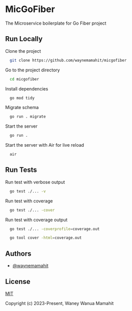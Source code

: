 
# MicGoFiber

The Microservice boilerplate for Go Fiber project

## Run Locally

Clone the project

```bash
  git clone https://github.com/waynemamahit/micgofiber
```

Go to the project directory

```bash
  cd micgofiber
```

Install dependencies

```bash
  go mod tidy
```

Migrate schema

```bash
  go run . migrate
```

Start the server

```bash
  go run .
```

Start the server with Air for live reload

```bash
  air
```

## Run Tests

Run test with verbose output

```bash
  go test ./... -v
```

Run test with coverage

```bash
  go test ./... -cover
```

Run test with coverage output

```bash
  go test ./... -coverprofile=coverage.out
```
```bash
  go tool cover -html=coverage.out
```

## Authors

- [@waynemamahit](https://www.github.com/waynemamahit)


## License

[MIT](https://github.com/waynemamahit/micgofiber/blob/main/LICENSE)

Copyright (c) 2023-Present, Waney Wanua Mamahit
